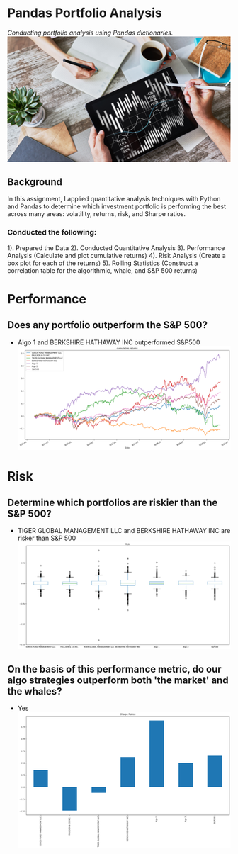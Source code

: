 # Pandas Portfolio Analysis
_Conducting portfolio analysis using Pandas dictionaries._ 
![](portfolio-analysis.png)

## Background
In this assignment, I applied quantitative analysis techniques with Python and Pandas to determine which investment portfolio is performing the best across many areas: volatility, returns, risk, and Sharpe ratios.


### Conducted the following: 
1). Prepared the Data
2). Conducted Quantitative Analysis
3). Performance Analysis (Calculate and plot cumulative returns)
4). Risk Analysis (Create a box plot for each of the returns)
5). Rolling Statistics (Construct a correlation table for the algorithmic, whale, and S&P 500 returns)



# Performance
##  Does any portfolio outperform the S&P 500?
- Algo 1 and BERKSHIRE HATHAWAY INC outperformed S&P500
![](2.png)

# Risk
## Determine which portfolios are riskier than the S&P 500?
- TIGER GLOBAL MANAGEMENT LLC and BERKSHIRE HATHAWAY INC are risker than S&P 500
![](3.png)

## On the basis of this performance metric, do our algo strategies outperform both 'the market' and the whales? 
- Yes
![](4.png)

 
